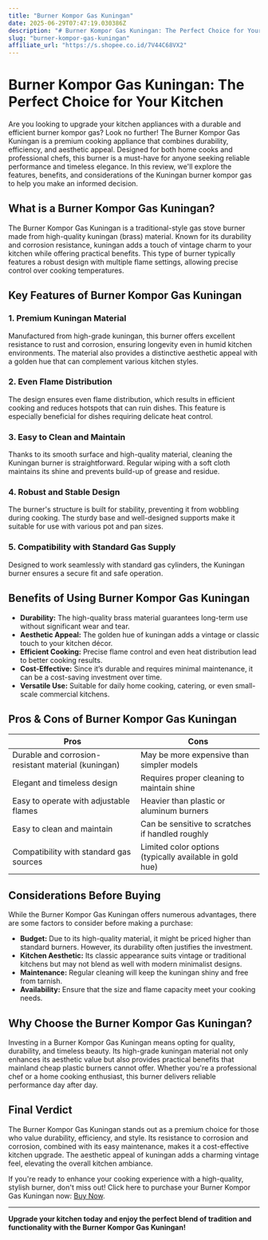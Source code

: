 ```yaml
---
title: "Burner Kompor Gas Kuningan"
date: 2025-06-29T07:47:19.030386Z
description: "# Burner Kompor Gas Kuningan: The Perfect Choice for Your Kitchen..."
slug: "burner-kompor-gas-kuningan"
affiliate_url: "https://s.shopee.co.id/7V44C68VX2"
---
```

# Burner Kompor Gas Kuningan: The Perfect Choice for Your Kitchen

Are you looking to upgrade your kitchen appliances with a durable and efficient burner kompor gas? Look no further! The Burner Kompor Gas Kuningan is a premium cooking appliance that combines durability, efficiency, and aesthetic appeal. Designed for both home cooks and professional chefs, this burner is a must-have for anyone seeking reliable performance and timeless elegance. In this review, we'll explore the features, benefits, and considerations of the Kuningan burner kompor gas to help you make an informed decision.

## What is a Burner Kompor Gas Kuningan?

The Burner Kompor Gas Kuningan is a traditional-style gas stove burner made from high-quality kuningan (brass) material. Known for its durability and corrosion resistance, kuningan adds a touch of vintage charm to your kitchen while offering practical benefits. This type of burner typically features a robust design with multiple flame settings, allowing precise control over cooking temperatures.

## Key Features of Burner Kompor Gas Kuningan

### 1. Premium Kuningan Material

Manufactured from high-grade kuningan, this burner offers excellent resistance to rust and corrosion, ensuring longevity even in humid kitchen environments. The material also provides a distinctive aesthetic appeal with a golden hue that can complement various kitchen styles.

### 2. Even Flame Distribution

The design ensures even flame distribution, which results in efficient cooking and reduces hotspots that can ruin dishes. This feature is especially beneficial for dishes requiring delicate heat control.

### 3. Easy to Clean and Maintain

Thanks to its smooth surface and high-quality material, cleaning the Kuningan burner is straightforward. Regular wiping with a soft cloth maintains its shine and prevents build-up of grease and residue.

### 4. Robust and Stable Design

The burner's structure is built for stability, preventing it from wobbling during cooking. The sturdy base and well-designed supports make it suitable for use with various pot and pan sizes.

### 5. Compatibility with Standard Gas Supply

Designed to work seamlessly with standard gas cylinders, the Kuningan burner ensures a secure fit and safe operation.

## Benefits of Using Burner Kompor Gas Kuningan

- **Durability:** The high-quality brass material guarantees long-term use without significant wear and tear.
- **Aesthetic Appeal:** The golden hue of kuningan adds a vintage or classic touch to your kitchen décor.
- **Efficient Cooking:** Precise flame control and even heat distribution lead to better cooking results.
- **Cost-Effective:** Since it’s durable and requires minimal maintenance, it can be a cost-saving investment over time.
- **Versatile Use:** Suitable for daily home cooking, catering, or even small-scale commercial kitchens.

## Pros & Cons of Burner Kompor Gas Kuningan

| Pros                                                      | Cons                                           |
|------------------------------------------------------------|------------------------------------------------|
| Durable and corrosion-resistant material (kuningan)      | May be more expensive than simpler models    |
| Elegant and timeless design                               | Requires proper cleaning to maintain shine  |
| Easy to operate with adjustable flames                     | Heavier than plastic or aluminum burners     |
| Easy to clean and maintain                                | Can be sensitive to scratches if handled roughly |
| Compatibility with standard gas sources                      | Limited color options (typically available in gold hue) |

## Considerations Before Buying

While the Burner Kompor Gas Kuningan offers numerous advantages, there are some factors to consider before making a purchase:

- **Budget:** Due to its high-quality material, it might be priced higher than standard burners. However, its durability often justifies the investment.
- **Kitchen Aesthetic:** Its classic appearance suits vintage or traditional kitchens but may not blend as well with modern minimalist designs.
- **Maintenance:** Regular cleaning will keep the kuningan shiny and free from tarnish.
- **Availability:** Ensure that the size and flame capacity meet your cooking needs.

## Why Choose the Burner Kompor Gas Kuningan?

Investing in a Burner Kompor Gas Kuningan means opting for quality, durability, and timeless beauty. Its high-grade kuningan material not only enhances its aesthetic value but also provides practical benefits that mainland cheap plastic burners cannot offer. Whether you're a professional chef or a home cooking enthusiast, this burner delivers reliable performance day after day.

## Final Verdict

The Burner Kompor Gas Kuningan stands out as a premium choice for those who value durability, efficiency, and style. Its resistance to corrosion and corrosion, combined with its easy maintenance, makes it a cost-effective kitchen upgrade. The aesthetic appeal of kuningan adds a charming vintage feel, elevating the overall kitchen ambiance.

If you're ready to enhance your cooking experience with a high-quality, stylish burner, don't miss out! Click here to purchase your Burner Kompor Gas Kuningan now: [Buy Now](https://s.shopee.co.id/7V44C68VX2).

---

**Upgrade your kitchen today and enjoy the perfect blend of tradition and functionality with the Burner Kompor Gas Kuningan!**